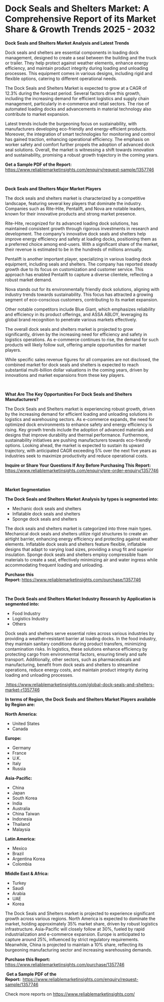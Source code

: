 <p><h1>Dock Seals and Shelters Market: A Comprehensive Report of its Market Share & Growth Trends 2025 - 2032</h1></p><p><strong>Dock Seals and Shelters Market Analysis and Latest Trends</strong></p>
<p><p>Dock seals and shelters are essential components in loading dock management, designed to create a seal between the building and the truck or trailer. They help protect against weather elements, enhance energy efficiency, and maintain product integrity during loading and unloading processes. This equipment comes in various designs, including rigid and flexible options, catering to different operational needs.</p><p>The Dock Seals and Shelters Market is expected to grow at a CAGR of 12.3% during the forecast period. Several factors drive this growth, including the increasing demand for efficient logistics and supply chain management, particularly in e-commerce and retail sectors. The rise of automated loading docks and advancements in material technology also contribute to market expansion. </p><p>Latest trends include the burgeoning focus on sustainability, with manufacturers developing eco-friendly and energy-efficient products. Moreover, the integration of smart technologies for monitoring and control has gained traction, enhancing operational efficiency. The emphasis on worker safety and comfort further propels the adoption of advanced dock seal solutions. Overall, the market is witnessing a shift towards innovation and sustainability, promising a robust growth trajectory in the coming years.</p></p>
<p><strong>Get a Sample PDF of the Report:&nbsp;</strong> <a href="https://www.reliablemarketinsights.com/enquiry/request-sample/1357746?utm_campaign=2395&utm_medium=2&utm_source=Github&utm_content=ia&utm_term=16022025&utm_id=dock-seals-and-shelters">https://www.reliablemarketinsights.com/enquiry/request-sample/1357746</a></p>
<p>&nbsp;</p>
<p><strong>Dock Seals and Shelters Major Market Players</strong></p>
<p><p>The dock seals and shelters market is characterized by a competitive landscape, featuring several key players that dominate the industry. Companies such as Rite-Hite, Pentalift, and Nova are notable leaders, known for their innovative products and strong market presence.</p><p>Rite-Hite, recognized for its advanced loading dock solutions, has maintained consistent growth through rigorous investments in research and development. The company's innovative dock seals and shelters help improve energy efficiency and safety at loading docks, positioning them as a preferred choice among end-users. With a significant share of the market, their revenue is estimated to be in the hundreds of millions annually.</p><p>Pentalift is another important player, specializing in various loading dock equipment, including seals and shelters. The company has reported steady growth due to its focus on customization and customer service. This approach has enabled Pentalift to capture a diverse clientele, reflecting a robust market demand.</p><p>Nova stands out for its environmentally friendly dock solutions, aligning with industry trends towards sustainability. This focus has attracted a growing segment of eco-conscious customers, contributing to its market expansion.</p><p>Other notable competitors include Blue Giant, which emphasizes reliability and efficiency in its product offerings, and ASSA ABLOY, leveraging its global brand recognition to penetrate various markets effectively.</p><p>The overall dock seals and shelters market is projected to grow significantly, driven by the increasing need for efficiency and safety in logistics operations. As e-commerce continues to rise, the demand for such products will likely follow suit, offering ample opportunities for market players.</p><p>While specific sales revenue figures for all companies are not disclosed, the combined market for dock seals and shelters is expected to reach substantial multi-billion dollar valuations in the coming years, driven by innovations and market expansions from these key players.</p></p>
<p>&nbsp;</p>
<p><strong>What Are The Key Opportunities For Dock Seals and Shelters Manufacturers?</strong></p>
<p><p>The Dock Seals and Shelters market is experiencing robust growth, driven by the increasing demand for efficient loading and unloading solutions in logistics and warehousing sectors. As e-commerce expands, the need for optimized dock environments to enhance safety and energy efficiency is rising. Key growth trends include the adoption of advanced materials and designs that improve durability and thermal performance. Furthermore, sustainability initiatives are pushing manufacturers towards eco-friendly options. Looking ahead, the market is expected to sustain its upward trajectory, with anticipated CAGR exceeding 5% over the next five years as industries seek to maximize productivity and reduce operational costs.</p></p>
<p><strong>Inquire or Share Your Questions If Any Before Purchasing This Report:</strong> <a href="https://www.reliablemarketinsights.com/enquiry/pre-order-enquiry/1357746?utm_campaign=2395&utm_medium=2&utm_source=Github&utm_content=ia&utm_term=16022025&utm_id=dock-seals-and-shelters">https://www.reliablemarketinsights.com/enquiry/pre-order-enquiry/1357746</a></p>
<p>&nbsp;</p>
<p><strong>Market Segmentation</strong></p>
<p><strong>The Dock Seals and Shelters Market Analysis by types is segmented into:</strong></p>
<p><ul><li>Mechanic dock seals and shelters</li><li>Inflatable dock seals and shelters</li><li>Sponge dock seals and shelters</li></ul></p>
<p><p>The dock seals and shelters market is categorized into three main types. Mechanical dock seals and shelters utilize rigid structures to create an airtight barrier, enhancing energy efficiency and protecting against weather elements. Inflatable dock seals and shelters feature flexible, inflatable designs that adapt to varying load sizes, providing a snug fit and superior insulation. Sponge dock seals and shelters employ compressible foam materials to create a seal, effectively minimizing air and water ingress while accommodating frequent loading and unloading.</p></p>
<p><strong>Purchase this Report:&nbsp;</strong><a href="https://www.reliablemarketinsights.com/purchase/1357746?utm_campaign=2395&utm_medium=2&utm_source=Github&utm_content=ia&utm_term=16022025&utm_id=dock-seals-and-shelters">https://www.reliablemarketinsights.com/purchase/1357746</a></p>
<p>&nbsp;</p>
<p><strong>The Dock Seals and Shelters Market Industry Research by Application is segmented into:</strong></p>
<p><ul><li>Food Industry</li><li>Logistics Industry</li><li>Others</li></ul></p>
<p><p>Dock seals and shelters serve essential roles across various industries by providing a weather-resistant barrier at loading docks. In the food industry, they maintain sanitary conditions during product transfers, minimizing contamination risks. In logistics, these solutions enhance efficiency by protecting cargo from environmental factors, ensuring timely and safe transport. Additionally, other sectors, such as pharmaceuticals and manufacturing, benefit from dock seals and shelters to streamline operations, reduce energy costs, and maintain product integrity during loading and unloading processes.</p></p>
<p><a href="https://www.reliablemarketinsights.com/global-dock-seals-and-shelters-market-r1357746?utm_campaign=2395&utm_medium=2&utm_source=Github&utm_content=ia&utm_term=16022025&utm_id=dock-seals-and-shelters">&nbsp;https://www.reliablemarketinsights.com/global-dock-seals-and-shelters-market-r1357746</a></p>
<p><strong>In terms of Region, the Dock Seals and Shelters Market Players available by Region are:</strong></p>
<p>
    <p> <strong> North America: </strong>
        <ul>
            <li>United States</li>
            <li>Canada</li>
        </ul>
        </p> 
    <p> <strong> Europe: </strong>
        <ul>
            <li>Germany</li>
            <li>France</li>
            <li>U.K.</li>
            <li>Italy</li>
            <li>Russia</li>
        </ul>
        </p> 
    <p> <strong> Asia-Pacific: </strong>
        <ul>
            <li>China</li>
            <li>Japan</li>
            <li>South Korea</li>
            <li>India</li>
            <li>Australia</li>
            <li>China Taiwan</li>
            <li>Indonesia</li>
            <li>Thailand</li>
            <li>Malaysia</li>
        </ul>
        </p> 
    <p> <strong> Latin America: </strong>
        <ul>
            <li>Mexico</li>
            <li>Brazil</li>
            <li>Argentina Korea</li>
            <li>Colombia</li>
        </ul>
        </p> 
    <p> <strong> Middle East & Africa: </strong>
        <ul>
            <li>Turkey</li>
            <li>Saudi</li>
            <li>Arabia</li>
            <li>UAE</li>
            <li>Korea</li>
        </ul>
    </p>
    </p>
<p><p>The Dock Seals and Shelters market is projected to experience significant growth across various regions. North America is expected to dominate the market, holding approximately 35% market share, driven by robust logistics infrastructure. Asia-Pacific will closely follow at 30%, fueled by rapid industrialization and e-commerce expansion. Europe is anticipated to capture around 25%, influenced by strict regulatory requirements. Meanwhile, China is projected to maintain a 10% share, reflecting its burgeoning manufacturing sector and increasing warehousing demands.</p></p>
<p><strong>Purchase this Report: </strong><a href="https://www.reliablemarketinsights.com/purchase/1357746?utm_campaign=2395&utm_medium=2&utm_source=Github&utm_content=ia&utm_term=16022025&utm_id=dock-seals-and-shelters">https://www.reliablemarketinsights.com/purchase/1357746</a></p>
<p>&nbsp;<strong>Get a Sample PDF of the Report:&nbsp;&nbsp;</strong><a href="https://www.reliablemarketinsights.com/enquiry/request-sample/1357746?utm_campaign=2395&utm_medium=2&utm_source=Github&utm_content=ia&utm_term=16022025&utm_id=dock-seals-and-shelters">https://www.reliablemarketinsights.com/enquiry/request-sample/1357746</a></p>
<p><strong></strong></p>
<p>Check more reports on <a href="https://www.reliablemarketinsights.com/?utm_campaign=2395&utm_medium=2&utm_source=Github&utm_content=ia&utm_term=16022025&utm_id=dock-seals-and-shelters">https://www.reliablemarketinsights.com/</a></p>